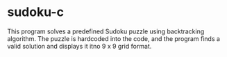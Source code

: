 # sudoku-c
This program solves a predefined Sudoku puzzle using backtracking algorithm. The puzzle is hardcoded into the code, and the program finds a valid solution and displays it itno 9 x 9 grid format.
